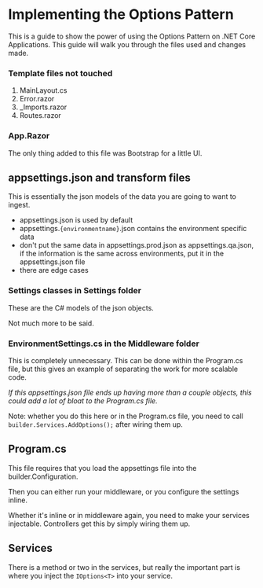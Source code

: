 # Implementing the Options Pattern
This is a guide to show the power of using the Options Pattern on .NET Core Applications. This guide will walk you through the files used and changes made.

### Template files not touched
1. MainLayout.cs
2. Error.razor
3. _Imports.razor
4. Routes.razor

### App.Razor
The only thing added to this file was Bootstrap for a little UI.

## appsettings.json and transform files
This is essentially the json models of the data you are going to want to ingest. 
* appsettings.json is used by default
* appsettings.`{environmentname}`.json contains the environment specific data
* don't put the same data in appsettings.prod.json as appsettings.qa.json, if the information is the same across environments, put it in the appsettings.json file
* there are edge cases

### Settings classes in Settings folder
These are the C# models of the json objects.

Not much more to be said. 

### EnvironmentSettings.cs in the Middleware folder
This is completely unnecessary. This can be done within the Program.cs file, but this gives an example of separating the work for more scalable code.

_If this appsettings.json file ends up having more than a couple objects, this could add a lot of bloat to the Program.cs file._

Note: whether you do this here or in the Program.cs file, you need to call `builder.Services.AddOptions();` after wiring them up.

## Program.cs
This file requires that you load the appsettings file into the builder.Configuration.

Then you can either run your middleware, or you configure the settings inline.

Whether it's inline or in middleware again, you need to make your services injectable. Controllers get this by simply wiring them up.

## Services
There is a method or two in the services, but really the important part is where you inject the `IOptions<T>` into your service.
